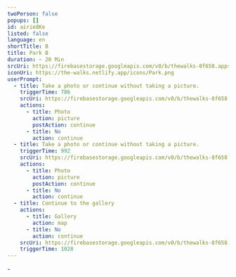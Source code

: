 ```yaml
---
twoPerson: false
popups: []
id: airie8Ke
listed: false
language: en
shortTitle: B
title: Park B
duration: ~ 20 Min
srcUri: https://firebasestorage.googleapis.com/v0/b/thewalks-8f658.appspot.com/o/mp3%2Fv0%2Fen_ahvo7Cee%2Fen_airie8Ke.mp3?alt=media&token=429edcc7-261c-4317-841d-f51be5496c47
iconUri: https://the-walks.netlify.app/icons/Park.png
userPrompt:
  - title: Take a photo or continue without taking a picture.
    triggerTime: 786
    srcUri: https://firebasestorage.googleapis.com/v0/b/thewalks-8f658.appspot.com/o/mp3%2Fv0%2Fen_ahvo7Cee%2Fen_ahvo7Cee_loop_1.mp3?alt=media&token=2b841c2c-8813-46d6-a7e3-11915c7c157e
    actions:
      - title: Photo
        action: picture
        postAction: continue
      - title: No
        action: continue
  - title: Take a photo or continue without taking a picture.
    triggerTime: 992
    srcUri: https://firebasestorage.googleapis.com/v0/b/thewalks-8f658.appspot.com/o/mp3%2Fv0%2Fen_ahvo7Cee%2Fen_ahvo7Cee_loop_2.mp3?alt=media&token=6295cdb3-4436-44bb-8ca2-f61352fe3122
    actions:
      - title: Photo
        action: picture
        postAction: continue
      - title: No
        action: continue
  - title: Continue to the gallery
    actions:
      - title: Gallery
        action: map
      - title: No
        action: continue
    srcUri: https://firebasestorage.googleapis.com/v0/b/thewalks-8f658.appspot.com/o/static%2Fmedias%2Fmulti_Zeubeel8_loop.mp3?alt=media&token=88349085-3303-48b9-bdc6-fd7b09519a26
    triggerTime: 1028
---
```

\-